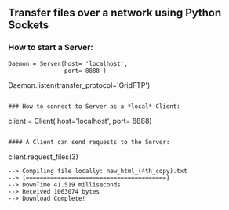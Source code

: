 ## Transfer files over a network using Python Sockets

### How to start a Server:
```
Daemon = Server(host= 'localhost',
                port= 8888 )
``````
Daemon.listen(transfer_protocol='GridFTP')
```

### How to connect to Server as a *local* Client:
```
client = Client( host='localhost', 
                   port= 8888)
```

#### A Client can send requests to the Server:
```
client.request_files(3)
```
--> Compiling file locally: new_html_(4th_copy).txt
--> [========================================]
--> DownTime 41.519 milliseconds
--> Received 1063074 bytes
--> Download Complete!














